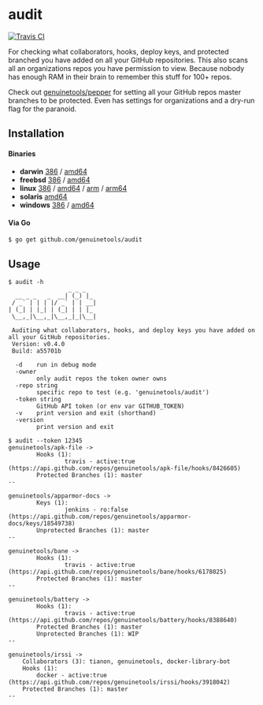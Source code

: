 # audit

[![Travis CI](https://travis-ci.org/genuinetools/audit.svg?branch=master)](https://travis-ci.org/genuinetools/audit)

For checking what collaborators, hooks, deploy keys, and protected branched
you have added on all your GitHub repositories. This also scans all an
organizations repos you have permission to view.
Because nobody has enough RAM in their brain to remember this stuff for 100+ repos.

Check out [genuinetools/pepper](https://github.com/genuinetools/pepper) for setting all your GitHub repos master branches
to be protected. Even has settings for organizations and a dry-run flag for the paranoid.

## Installation

#### Binaries

- **darwin** [386](https://github.com/genuinetools/audit/releases/download/v0.4.0/audit-darwin-386) / [amd64](https://github.com/genuinetools/audit/releases/download/v0.4.0/audit-darwin-amd64)
- **freebsd** [386](https://github.com/genuinetools/audit/releases/download/v0.4.0/audit-freebsd-386) / [amd64](https://github.com/genuinetools/audit/releases/download/v0.4.0/audit-freebsd-amd64)
- **linux** [386](https://github.com/genuinetools/audit/releases/download/v0.4.0/audit-linux-386) / [amd64](https://github.com/genuinetools/audit/releases/download/v0.4.0/audit-linux-amd64) / [arm](https://github.com/genuinetools/audit/releases/download/v0.4.0/audit-linux-arm) / [arm64](https://github.com/genuinetools/audit/releases/download/v0.4.0/audit-linux-arm64)
- **solaris** [amd64](https://github.com/genuinetools/audit/releases/download/v0.4.0/audit-solaris-amd64)
- **windows** [386](https://github.com/genuinetools/audit/releases/download/v0.4.0/audit-windows-386) / [amd64](https://github.com/genuinetools/audit/releases/download/v0.4.0/audit-windows-amd64)

#### Via Go

```bash
$ go get github.com/genuinetools/audit
```

## Usage

```console
$ audit -h
                 _ _ _
  __ _ _   _  __| (_) |_
 / _` | | | |/ _` | | __|
| (_| | |_| | (_| | | |_
 \__,_|\__,_|\__,_|_|\__|

 Auditing what collaborators, hooks, and deploy keys you have added on all your GitHub repositories.
 Version: v0.4.0
 Build: a55701b

  -d    run in debug mode
  -owner
        only audit repos the token owner owns
  -repo string
        specific repo to test (e.g. 'genuinetools/audit')
  -token string
        GitHub API token (or env var GITHUB_TOKEN)
  -v    print version and exit (shorthand)
  -version
        print version and exit
```

```console
$ audit --token 12345
genuinetools/apk-file ->
        Hooks (1):
                travis - active:true (https://api.github.com/repos/genuinetools/apk-file/hooks/8426605)
        Protected Branches (1): master
--

genuinetools/apparmor-docs ->
        Keys (1):
                jenkins - ro:false (https://api.github.com/repos/genuinetools/apparmor-docs/keys/18549738)
        Unprotected Branches (1): master
--

genuinetools/bane ->
        Hooks (1):
                travis - active:true (https://api.github.com/repos/genuinetools/bane/hooks/6178025)
        Protected Branches (1): master
--

genuinetools/battery ->
        Hooks (1):
                travis - active:true (https://api.github.com/repos/genuinetools/battery/hooks/8388640)
        Protected Branches (1): master
        Unprotected Branches (1): WIP
--

genuinetools/irssi ->
	Collaborators (3): tianon, genuinetools, docker-library-bot
	Hooks (1):
		docker - active:true (https://api.github.com/repos/genuinetools/irssi/hooks/3918042)
	Protected Branches (1): master
--
```

